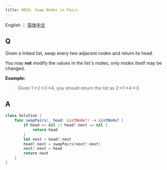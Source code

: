 ```yaml
---
title: 0024. Swap Nodes in Pairs
---
```


English ｜ [简体中文](leetcode/0024)



## Q

Given a linked list, swap every two adjacent nodes and return its head.

You may **not** modify the values in the list's nodes, only nodes itself may be changed.

**Example:**

>Given 1->2->3->4, you should return the list as 2->1->4->3.



## A

```swift
class Solution {
    func swapPairs(_ head: ListNode?) -> ListNode? {
        if head == nil || head?.next == nil {
            return head
        }
        let next = head?.next
        head?.next = swapPairs(next?.next)
        next?.next = head
        return next
    }
}
```


